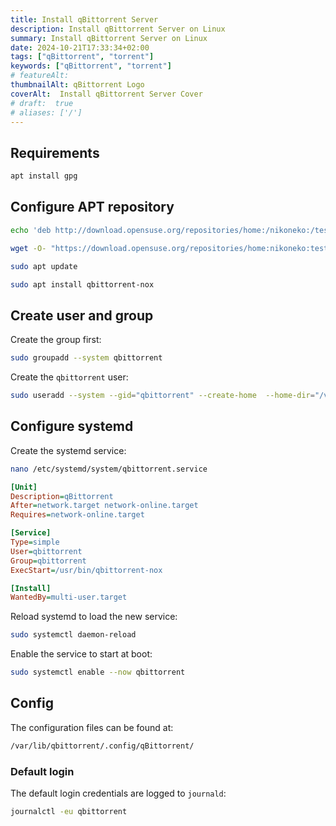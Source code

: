 ```yaml
---
title: Install qBittorrent Server
description: Install qBittorrent Server on Linux
summary: Install qBittorrent Server on Linux
date: 2024-10-21T17:33:34+02:00
tags: ["qBittorrent", "torrent"]
keywords: ["qBittorrent", "torrent"]
# featureAlt:
thumbnailAlt: qBittorrent Logo
coverAlt:  Install qBittorrent Server Cover
# draft:  true
# aliases: ['/']
---
```


## Requirements

```bash
apt install gpg
```

## Configure APT repository

```bash
echo 'deb http://download.opensuse.org/repositories/home:/nikoneko:/test/Debian_12/ /' | sudo tee /etc/apt/sources.list.d/qbittorrent.list
```

```bash
wget -O- "https://download.opensuse.org/repositories/home:nikoneko:test/Debian_12/Release.key" | gpg --dearmor | sudo tee /etc/apt/trusted.gpg.d/qbittorrent.gpg > /dev/null
```

```bash
sudo apt update
```

```bash
sudo apt install qbittorrent-nox
```

## Create user and group

Create the group first:

```bash
sudo groupadd --system qbittorrent
```

Create the `qbittorrent` user:

```bash
sudo useradd --system --gid="qbittorrent" --create-home  --home-dir="/var/lib/qbittorrent" --shell="/usr/sbin/nologin" qbittorrent
```

## Configure systemd

Create the systemd service:

```bash
nano /etc/systemd/system/qbittorrent.service
```

```ini
[Unit]
Description=qBittorrent
After=network.target network-online.target
Requires=network-online.target

[Service]
Type=simple
User=qbittorrent
Group=qbittorrent
ExecStart=/usr/bin/qbittorrent-nox

[Install]
WantedBy=multi-user.target
```

Reload systemd to load the new service:

```bash
sudo systemctl daemon-reload
```

Enable the service to start at boot:

```bash
sudo systemctl enable --now qbittorrent
```

## Config

The configuration files can be found at:

```bash
/var/lib/qbittorrent/.config/qBittorrent/
```

### Default login

The default login credentials are logged to `journald`:

```bash
journalctl -eu qbittorrent
```